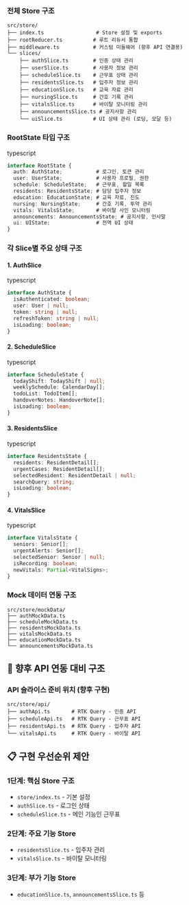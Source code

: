 
### **전체 Store 구조**

```
src/store/
├── index.ts                 # Store 설정 및 exports
├── rootReducer.ts          # 루트 리듀서 통합
├── middleware.ts           # 커스텀 미들웨어 (향후 API 연결용)
└── slices/
    ├── authSlice.ts        # 인증 상태 관리
    ├── userSlice.ts        # 사용자 정보 관리
    ├── scheduleSlice.ts    # 근무표 상태 관리
    ├── residentsSlice.ts   # 입주자 정보 관리
    ├── educationSlice.ts   # 교육 자료 관리
    ├── nursingSlice.ts     # 간호 기록 관리
    ├── vitalsSlice.ts      # 바이탈 모니터링 관리
    ├── announcementsSlice.ts # 공지사항 관리
    └── uiSlice.ts          # UI 상태 관리 (로딩, 모달 등)
```

### **RootState 타입 구조**

typescript

```typescript
interface RootState {
  auth: AuthState;           # 로그인, 토큰 관리
  user: UserState;           # 사용자 프로필, 권한
  schedule: ScheduleState;   # 근무표, 할일 목록
  residents: ResidentsState; # 담당 입주자 정보
  education: EducationState; # 교육 자료, 진도
  nursing: NursingState;     # 간호 기록, 투약 관리
  vitals: VitalsState;       # 바이탈 사인 모니터링
  announcements: AnnouncementsState; # 공지사항, 인사말
  ui: UIState;               # 전역 UI 상태
}
```

### **각 Slice별 주요 상태 구조**

#### 1. **AuthSlice**

typescript

```typescript
interface AuthState {
  isAuthenticated: boolean;
  user: User | null;
  token: string | null;
  refreshToken: string | null;
  isLoading: boolean;
}
```

#### 2. **ScheduleSlice**

typescript

```typescript
interface ScheduleState {
  todayShift: TodayShift | null;
  weeklySchedule: CalendarDay[];
  todoList: TodoItem[];
  handoverNotes: HandoverNote[];
  isLoading: boolean;
}
```

#### 3. **ResidentsSlice**

typescript

```typescript
interface ResidentsState {
  residents: ResidentDetail[];
  urgentCases: ResidentDetail[];
  selectedResident: ResidentDetail | null;
  searchQuery: string;
  isLoading: boolean;
}
```

#### 4. **VitalsSlice**

typescript

```typescript
interface VitalsState {
  seniors: Senior[];
  urgentAlerts: Senior[];
  selectedSenior: Senior | null;
  isRecording: boolean;
  newVitals: Partial<VitalSigns>;
}
```

### **Mock 데이터 연동 구조**

```
src/store/mockData/
├── authMockData.ts
├── scheduleMockData.ts  
├── residentsMockData.ts
├── vitalsMockData.ts
├── educationMockData.ts
└── announcementsMockData.ts
```

## 🔄 **향후 API 연동 대비 구조**

### **API 슬라이스 준비 위치** (향후 구현)

```
src/store/api/
├── authApi.ts       # RTK Query - 인증 API
├── scheduleApi.ts   # RTK Query - 근무표 API  
├── residentsApi.ts  # RTK Query - 입주자 API
└── vitalsApi.ts     # RTK Query - 바이탈 API
```

## 📋 **구현 우선순위 제안**

### **1단계**: 핵심 Store 구조

- `store/index.ts` - 기본 설정
- `authSlice.ts` - 로그인 상태
- `scheduleSlice.ts` - 메인 기능인 근무표

### **2단계**: 주요 기능 Store

- `residentsSlice.ts` - 입주자 관리
- `vitalsSlice.ts` - 바이탈 모니터링

### **3단계**: 부가 기능 Store

- `educationSlice.ts`, `announcementsSlice.ts` 등